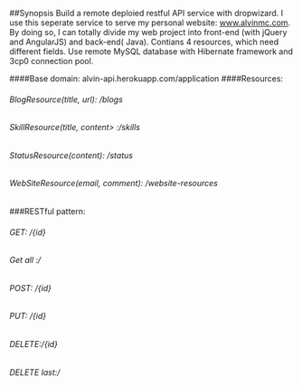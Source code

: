 ##Synopsis
Build a remote deploied restful API service with dropwizard. I use this seperate service to serve my personal website: www.alvinmc.com. By doing so, I can totally divide my web project into front-end (with jQuery and AngularJS) and back-end( Java). Contians 4 resources, which need different fields. Use remote MySQL database with Hibernate framework and 3cp0 connection pool. 

####Base domain: alvin-api.herokuapp.com/application
####Resources: 
###### BlogResource(title, url): /blogs
###### SkillResource(title, content> :/skills
###### StatusResource(content): /status 
###### WebSiteResource(email, comment): /website-resources

###RESTful pattern:
###### GET:  /{id}
###### Get all :/
###### POST: /{id}
###### PUT: /{id}
###### DELETE:/{id}
###### DELETE last:/
